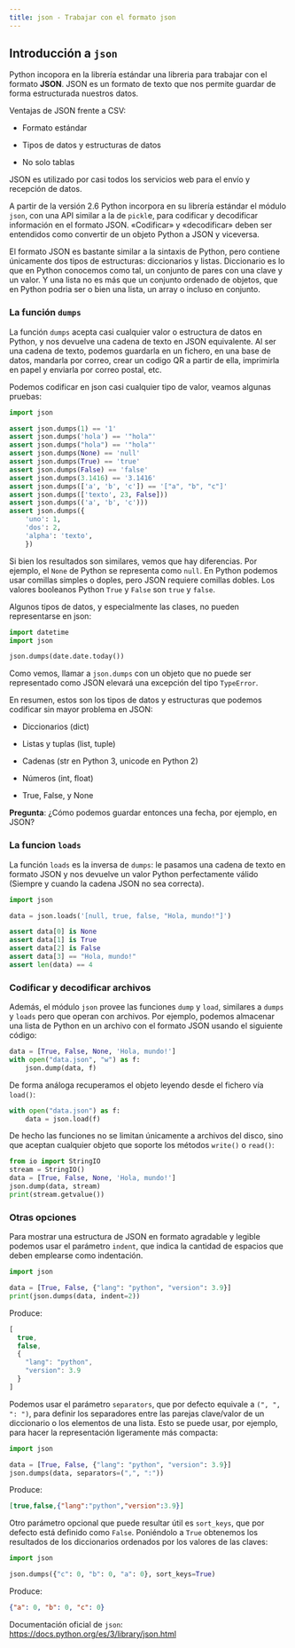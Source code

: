 ```yaml
---
title: json - Trabajar con el formato json
---
```

## Introducción a `json`

Python incopora en la librería estándar una libreria para trabajar con el
formato **JSON**. JSON es un formato de texto que nos permite guardar de forma
estructurada nuestros datos.

Ventajas de JSON frente a CSV:

- Formato estándar

- Tipos de datos y estructuras de datos

- No solo tablas

JSON es utilizado por casi todos los servicios web para el envío y
recepción de datos.

A partir de la versión 2.6 Python incorpora en su librería estándar el
módulo `json`, con una API similar a la de `pickl`e, para codificar y
decodificar información en el formato JSON. «Codificar» y «decodificar»
deben ser entendidos como convertir de un objeto Python a JSON y
viceversa.

El formato JSON es bastante similar a la sintaxis de Python, pero
contiene únicamente dos tipos de estructuras: diccionarios y listas.
Diccionario es lo que en Python conocemos como tal, un conjunto de pares
con una clave y un valor. Y una lista no es más que un conjunto ordenado
de objetos, que en Python podria ser o bien una lista, un array o
incluso en conjunto.

### La función `dumps`

La función `dumps` acepta casi cualquier valor o estructura de datos en
Python, y nos devuelve una cadena de texto en JSON equivalente. Al ser
una cadena de texto, podemos guardarla en un fichero, en una base de
datos, mandarla por correo, crear un codigo QR a partir de ella,
imprimirla en papel y enviarla por correo postal, etc.

Podemos codificar en json casi cualquier tipo de valor, veamos algunas
pruebas:

```python
import json

assert json.dumps(1) == '1'
assert json.dumps('hola') == '"hola"'
assert json.dumps("hola") == '"hola"'
assert json.dumps(None) == 'null'
assert json.dumps(True) == 'true'
assert json.dumps(False) == 'false'
assert json.dumps(3.1416) == '3.1416'
assert json.dumps(['a', 'b', 'c']) == '["a", "b", "c"]'
assert json.dumps(['texto', 23, False]))
assert json.dumps(('a', 'b', 'c')))
assert json.dumps({
    'uno': 1,
    'dos': 2,
    'alpha': 'texto',
    })
```

Si bien los resultados son similares, vemos que hay diferencias. Por ejemplo,
el `None` de Python se representa como `null`. En Python podemos usar comillas
simples o doples, pero JSON requiere comillas dobles. Los valores booleanos
Python `True` y `False` son `true` y `false`.

Algunos tipos de datos, y especialmente las clases, no pueden representarse en
json:

```python
import datetime
import json

json.dumps(date.date.today())
```

Como vemos, llamar a `json.dumps` con un objeto que no puede ser
representado como JSON elevará una excepción del tipo `TypeError`.

En resumen, estos son los tipos de datos y estructuras que podemos
codificar sin mayor problema en JSON:

- Diccionarios (dict)

- Listas y tuplas (list, tuple)

- Cadenas (str en Python 3, unicode en Python 2)

- Números (int, float)

- True, False, y None

**Pregunta**: ¿Cómo podemos guardar entonces una fecha, por ejemplo, en
JSON?

### La funcion `loads`

La función `loads` es la inversa de `dumps`: le pasamos una cadena de
texto en formato JSON y nos devuelve un valor Python perfectamente
válido (Siempre y cuando la cadena JSON no sea correcta).

```python
import json

data = json.loads('[null, true, false, "Hola, mundo!"]')

assert data[0] is None
assert data[1] is True
assert data[2] is False
assert data[3] == "Hola, mundo!"
assert len(data) == 4
```

### Codificar y decodificar archivos

Además, el módulo `json` provee las funciones `dump` y `load`,
similares a `dumps` y `loads` pero que operan con archivos. Por ejemplo,
podemos almacenar una lista de Python en un archivo con el formato JSON
usando el siguiente código:

```python
data = [True, False, None, 'Hola, mundo!']
with open("data.json", "w") as f:
    json.dump(data, f)
```

De forma análoga recuperamos el objeto
leyendo desde el fichero vía `load()`:

```python
with open("data.json") as f:
    data = json.load(f)
```

De hecho las funciones no se limitan únicamente a archivos del disco, sino que
aceptan cualquier objeto que soporte los métodos `write()` o `read()`:

```python
from io import StringIO
stream = StringIO()
data = [True, False, None, 'Hola, mundo!']
json.dump(data, stream)
print(stream.getvalue())
```

### Otras opciones

Para mostrar una estructura de JSON en formato agradable y legible podemos usar
el parámetro `indent`, que indica la cantidad de espacios que deben emplearse
como indentación.

```python
import json

data = [True, False, {"lang": "python", "version": 3.9}]
print(json.dumps(data, indent=2))
```

Produce:

```javascript
[
  true,
  false,
  {
    "lang": "python",
    "version": 3.9
  }
]
```

Podemos usar el parámetro `separators`,
que por defecto equivale a `(", ", ": ")`, para definir los separadores
entre las parejas clave/valor de un diccionario o los 
elementos de una lista. Esto se puede usar, por ejemplo, para hacer la
representación ligeramente más compacta:

```python
import json

data = [True, False, {"lang": "python", "version": 3.9}]
json.dumps(data, separators=(",", ":"))
```

Produce:

```json
[true,false,{"lang":"python","version":3.9}]
```

Otro parámetro opcional que puede resultar útil es `sort_keys`, que por defecto
está definido como `False`. Poniéndolo a `True` obtenemos los resultados de los
diccionarios ordenados por los valores de las claves:

```python
import json

json.dumps({"c": 0, "b": 0, "a": 0}, sort_keys=True)
```

Produce:

```json
{"a": 0, "b": 0, "c": 0}
```

Documentación oficial de `json`: <https://docs.python.org/es/3/library/json.html>
